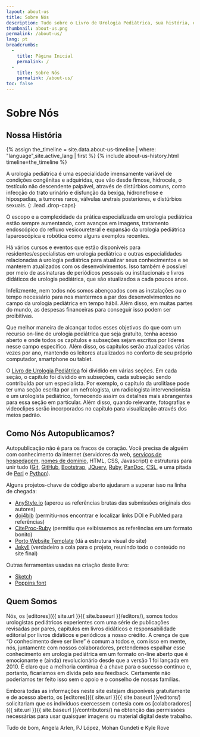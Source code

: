 ```yaml
---
layout: about-us
title: Sobre Nós
description: Tudo sobre o Livro de Urologia Pediátrica, sua história, evolução e missão contínua.
thumbnail: about-us.png
permalink: /about-us/
lang: pt
breadcrumbs:
  - 
    title: Página Inicial
    permalink: /
  - 
    title: Sobre Nós
    permalink: /about-us/
toc: false
---
```


# Sobre **Nós**

## Nossa **História**

{% assign the_timeline = site.data.about-us-timeline | where: "language",site.active_lang | first %}
{% include about-us-history.html timeline=the_timeline %}

A urologia pediátrica é uma especialidade imensamente variável de condições congênitas e adquiridas, que vão desde fimose, hidrocele, o testículo não descendente palpável, através de distúrbios comuns, como infecção do trato urinário e disfunção da bexiga, hidronefrose e hipospadias, a tumores raros, válvulas uretrais posteriores, e distúrbios sexuais.
{: .lead .drop-caps}

O escopo e a complexidade da prática especializada em urologia pediátrica estão sempre aumentando, com avanços em imagens, tratamento endoscópico do refluxo vesicoureteral e expansão da urologia pediátrica laparoscópica e robótica como alguns exemplos recentes.

Há vários cursos e eventos que estão disponíveis para residentes/especialistas em urologia pediátrica e outras especialidades relacionadas à urologia pediátrica para atualizar seus conhecimentos e se manterem atualizados com os desenvolvimentos. Isso também é possível por meio de assinaturas de periódicos pessoais ou institucionais e livros didáticos de urologia pediátrica, que são atualizados a cada poucos anos.

Infelizmente, nem todos nós somos abençoados com as instalações ou o tempo necessário para nos mantermos a par dos desenvolvimentos no campo da urologia pediátrica em tempo hábil. Além disso, em muitas partes do mundo, as despesas financeiras para conseguir isso podem ser proibitivas.

Que melhor maneira de alcançar todos esses objetivos do que com um recurso on-line de urologia pediátrica que seja gratuito, tenha acesso aberto e onde todos os capítulos e subseções sejam escritos por líderes nesse campo específico. Além disso, os capítulos serão atualizados várias vezes por ano, mantendo os leitores atualizados no conforto de seu próprio computador, smartphone ou tablet.

O [Livro de Urologia Pediátrica](/) foi dividido em várias seções. Em cada seção, o capítulo foi dividido em subseções, cada subseção sendo contribuída por um especialista. Por exemplo, o capítulo da urolitíase pode ter uma seção escrita por um nefrologista, um radiologista intervencionista e um urologista pediátrico, fornecendo assim os detalhes mais abrangentes para essa seção em particular. Além disso, quando relevante, fotografias e videoclipes serão incorporados no capítulo para visualização através dos meios padrão.

## Como Nós **Autopublicamos**?

Autopublicação não é para os fracos de coração. Você precisa de alguém com conhecimento da internet (servidores da web, [serviços de hospedagem](https://digitalocean.com), [nomes de domínio](https://cloudflare.com), HTML, CSS, Javascript) e estruturas para unir tudo ([Git](https://git-scm.com), [GitHub](https://github.com), [Bootstrap](https://getbootstrap.com), [JQuery](https://jquery.com), [Ruby](https://www.ruby-lang.org/en/), [PanDoc](https://pandoc.org), [CSL](https://citationstyles.org/), e uma pitada de [Perl](https://www.perl.org) e [Python](https://www.python.org)).

Alguns projetos-chave de código aberto ajudaram a superar isso na linha de chegada:
- [AnyStyle.io](https://anystyle.io) (aperou as referências brutas das submissões originais dos autores)
- [doi4bib](https://github.com/sharkovsky/doi4bib) (permitiu-nos encontrar e localizar links DOI e PubMed para referências)
- [CiteProc-Ruby](https://github.com/inukshuk/citeproc-ruby) (permitiu que exibissemos as referências em um formato bonito)
- [Porto Website Template](https://themeforest.net/item/porto-responsive-html5-template/4106987) (dá a estrutura visual do site)
- [Jekyll](https://jekyllrb.com) (verdadeiro a cola para o projeto, reunindo todo o conteúdo no site final)

Outras ferramentas usadas na criação deste livro:
- [Sketch](https://www.sketch.com)
- [Poppins font](https://fonts.adobe.com/fonts/poppins)

## Quem **Somos**

Nós, os [editores]({{ site.url }}{{ site.baseurl }}/editors/), somos todos urologistas pediátricos experientes com uma série de publicações revisadas por pares, capítulos em livros didáticos e responsabilidade editorial por livros didáticos e periódicos a nosso crédito. A crença de que “O conhecimento deve ser livre” é comum a todos e, com isso em mente, nós, juntamente com nossos colaboradores, pretendemos espalhar esse conhecimento em urologia pediátrica em um formato on-line aberto que é emocionante e (ainda) revolucionário desde que a versão 1 foi lançada em 2010. É claro que a melhoria contínua é a chave para o sucesso contínuo e, portanto, ficaríamos em dívida pelo seu feedback. Certamente não poderíamos ter feito isso sem o apoio e o conselho de nossas famílias.

Embora todas as informações neste site estejam disponíveis gratuitamente e de acesso aberto, os [editores]({{ site.url }}{{ site.baseurl }}/editors/) solicitariam que os indivíduos exercessem cortesia com os [colaboradores]({{ site.url }}{{ site.baseurl }}/contributors/) na obtenção das permissões necessárias para usar quaisquer imagens ou material digital deste trabalho.

Tudo de bom,
Angela Arlen, PJ López, Mohan Gundeti e Kyle Rove